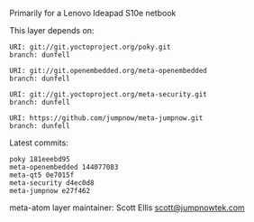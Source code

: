 Primarily for a Lenovo Ideapad S10e netbook

This layer depends on:

    URI: git://git.yoctoproject.org/poky.git
    branch: dunfell

    URI: git://git.openembedded.org/meta-openembedded
    branch: dunfell

    URI: git://git.yoctoproject.org/meta-security.git
    branch: dunfell

    URI: https://github.com/jumpnow/meta-jumpnow.git
    branch: dunfell


Latest commits:

    poky 181eeebd95
    meta-openembedded 144077083
    meta-qt5 0e7015f
    meta-security d4ec0d8
    meta-jumpnow e27f462

meta-atom layer maintainer: Scott Ellis <scott@jumpnowtek.com>
